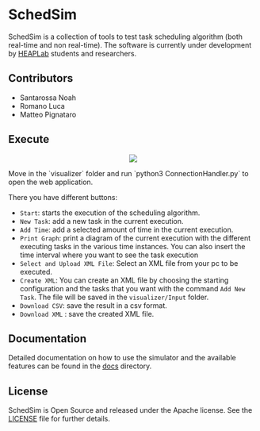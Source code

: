 # SchedSim

SchedSim is a collection of tools to test task scheduling algorithm (both real-time and non real-time).
The software is currently under development by [HEAPLab](https://heaplab.deib.polimi.it) students and researchers.

## Contributors

- Santarossa Noah
- Romano Luca
- Matteo Pignataro

## Execute

<p align="center">
  <img src="./docs/schedsim_base.PNG" />
</p>
Move in the `visualizer` folder and run `python3 ConnectionHandler.py` to open the web application.

There you have different buttons:

- `Start`: starts the execution of the scheduling algorithm.
- `New Task`: add a new task in the current execution.
- `Add Time`: add a selected amount of time in the current execution.
- `Print Graph`: print a diagram of the current execution with the different executing tasks in the various time instances. You can also insert the time interval where you want to see the task execution
- `Select and Upload XML File`: Select an XML file from your pc to be executed.
- `Create XML`: You can create an XML file by choosing the starting configuration and the tasks that you want with the command `Add New Task`. The file will be saved in the `visualizer/Input` folder.
- `Download CSV`: save the result in a csv format.
- `Download XML` : save the created XML file.

## Documentation

Detailed documentation on how to use the simulator and the available features can be found in the [docs](./docs/Schedsim_documentation.pdf) directory.

## License

SchedSim is Open Source and released under the Apache license. See the [LICENSE](./LICENSE) file for further details.
